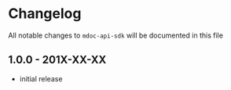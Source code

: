 # Changelog

All notable changes to `mdoc-api-sdk` will be documented in this file

## 1.0.0 - 201X-XX-XX

- initial release
